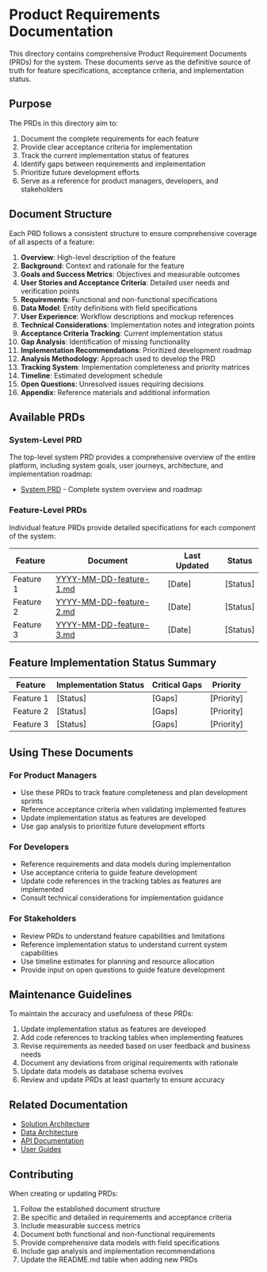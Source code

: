 # Product Requirements Documentation

This directory contains comprehensive Product Requirement Documents (PRDs) for the system. These documents serve as the definitive source of truth for feature specifications, acceptance criteria, and implementation status.

## Purpose

The PRDs in this directory aim to:

1. Document the complete requirements for each feature
2. Provide clear acceptance criteria for implementation
3. Track the current implementation status of features
4. Identify gaps between requirements and implementation
5. Prioritize future development efforts
6. Serve as a reference for product managers, developers, and stakeholders

## Document Structure

Each PRD follows a consistent structure to ensure comprehensive coverage of all aspects of a feature:

1. **Overview**: High-level description of the feature
2. **Background**: Context and rationale for the feature
3. **Goals and Success Metrics**: Objectives and measurable outcomes
4. **User Stories and Acceptance Criteria**: Detailed user needs and verification points
5. **Requirements**: Functional and non-functional specifications
6. **Data Model**: Entity definitions with field specifications
7. **User Experience**: Workflow descriptions and mockup references
8. **Technical Considerations**: Implementation notes and integration points
9. **Acceptance Criteria Tracking**: Current implementation status
10. **Gap Analysis**: Identification of missing functionality
11. **Implementation Recommendations**: Prioritized development roadmap
12. **Analysis Methodology**: Approach used to develop the PRD
13. **Tracking System**: Implementation completeness and priority matrices
14. **Timeline**: Estimated development schedule
15. **Open Questions**: Unresolved issues requiring decisions
16. **Appendix**: Reference materials and additional information

## Available PRDs

### System-Level PRD

The top-level system PRD provides a comprehensive overview of the entire platform, including system goals, user journeys, architecture, and implementation roadmap:

- [System PRD](./YYYY-MM-DD-system-prd.md) - Complete system overview and roadmap

### Feature-Level PRDs

Individual feature PRDs provide detailed specifications for each component of the system:

| Feature | Document | Last Updated | Status |
|---------|----------|-------------|--------|
| Feature 1 | [YYYY-MM-DD-feature-1.md](./YYYY-MM-DD-feature-1.md) | [Date] | [Status] |
| Feature 2 | [YYYY-MM-DD-feature-2.md](./YYYY-MM-DD-feature-2.md) | [Date] | [Status] |
| Feature 3 | [YYYY-MM-DD-feature-3.md](./YYYY-MM-DD-feature-3.md) | [Date] | [Status] |

## Feature Implementation Status Summary

| Feature | Implementation Status | Critical Gaps | Priority |
|---------|----------------------|---------------|----------|
| Feature 1 | [Status] | [Gaps] | [Priority] |
| Feature 2 | [Status] | [Gaps] | [Priority] |
| Feature 3 | [Status] | [Gaps] | [Priority] |

## Using These Documents

### For Product Managers
- Use these PRDs to track feature completeness and plan development sprints
- Reference acceptance criteria when validating implemented features
- Update implementation status as features are developed
- Use gap analysis to prioritize future development efforts

### For Developers
- Reference requirements and data models during implementation
- Use acceptance criteria to guide feature development
- Update code references in the tracking tables as features are implemented
- Consult technical considerations for implementation guidance

### For Stakeholders
- Review PRDs to understand feature capabilities and limitations
- Reference implementation status to understand current system capabilities
- Use timeline estimates for planning and resource allocation
- Provide input on open questions to guide feature development

## Maintenance Guidelines

To maintain the accuracy and usefulness of these PRDs:

1. Update implementation status as features are developed
2. Add code references to tracking tables when implementing features
3. Revise requirements as needed based on user feedback and business needs
4. Document any deviations from original requirements with rationale
5. Update data models as database schema evolves
6. Review and update PRDs at least quarterly to ensure accuracy

## Related Documentation

- [Solution Architecture](../solution-architecture/README.md)
- [Data Architecture](../data-architecture/README.md)
- [API Documentation](../api-docs/README.md)
- [User Guides](../user-guides/README.md)

## Contributing

When creating or updating PRDs:

1. Follow the established document structure
2. Be specific and detailed in requirements and acceptance criteria
3. Include measurable success metrics
4. Document both functional and non-functional requirements
5. Provide comprehensive data models with field specifications
6. Include gap analysis and implementation recommendations
7. Update the README.md table when adding new PRDs 